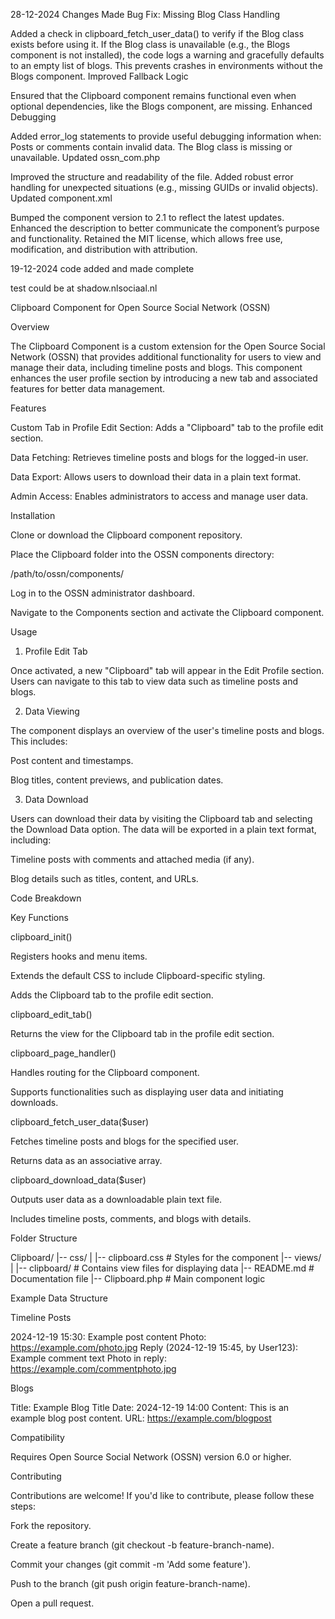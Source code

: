 28-12-2024
Changes Made
Bug Fix: Missing Blog Class Handling

Added a check in clipboard_fetch_user_data() to verify if the Blog class exists before using it.
If the Blog class is unavailable (e.g., the Blogs component is not installed), the code logs a warning and gracefully defaults to an empty list of blogs. This prevents crashes in environments without the Blogs component.
Improved Fallback Logic

Ensured that the Clipboard component remains functional even when optional dependencies, like the Blogs component, are missing.
Enhanced Debugging

Added error_log statements to provide useful debugging information when:
Posts or comments contain invalid data.
The Blog class is missing or unavailable.
Updated ossn_com.php

Improved the structure and readability of the file.
Added robust error handling for unexpected situations (e.g., missing GUIDs or invalid objects).
Updated component.xml

Bumped the component version to 2.1 to reflect the latest updates.
Enhanced the description to better communicate the component’s purpose and functionality.
Retained the MIT license, which allows free use, modification, and distribution with attribution.

19-12-2024
code added and made complete

test could be at shadow.nlsociaal.nl


Clipboard Component for Open Source Social Network (OSSN)

Overview

The Clipboard Component is a custom extension for the Open Source Social Network (OSSN) that provides additional functionality for users to view and manage their data, including timeline posts and blogs. This component enhances the user profile section by introducing a new tab and associated features for better data management.

Features

Custom Tab in Profile Edit Section: Adds a "Clipboard" tab to the profile edit section.

Data Fetching: Retrieves timeline posts and blogs for the logged-in user.

Data Export: Allows users to download their data in a plain text format.

Admin Access: Enables administrators to access and manage user data.

Installation

Clone or download the Clipboard component repository.

Place the Clipboard folder into the OSSN components directory:

/path/to/ossn/components/

Log in to the OSSN administrator dashboard.

Navigate to the Components section and activate the Clipboard component.

Usage

1. Profile Edit Tab

Once activated, a new "Clipboard" tab will appear in the Edit Profile section. Users can navigate to this tab to view data such as timeline posts and blogs.

2. Data Viewing

The component displays an overview of the user's timeline posts and blogs. This includes:

Post content and timestamps.

Blog titles, content previews, and publication dates.

3. Data Download

Users can download their data by visiting the Clipboard tab and selecting the Download Data option. The data will be exported in a plain text format, including:

Timeline posts with comments and attached media (if any).

Blog details such as titles, content, and URLs.

Code Breakdown

Key Functions

clipboard_init()

Registers hooks and menu items.

Extends the default CSS to include Clipboard-specific styling.

Adds the Clipboard tab to the profile edit section.

clipboard_edit_tab()

Returns the view for the Clipboard tab in the profile edit section.

clipboard_page_handler()

Handles routing for the Clipboard component.

Supports functionalities such as displaying user data and initiating downloads.

clipboard_fetch_user_data($user)

Fetches timeline posts and blogs for the specified user.

Returns data as an associative array.

clipboard_download_data($user)

Outputs user data as a downloadable plain text file.

Includes timeline posts, comments, and blogs with details.

Folder Structure

Clipboard/
|-- css/
|   |-- clipboard.css         # Styles for the component
|-- views/
|   |-- clipboard/            # Contains view files for displaying data
|-- README.md                 # Documentation file
|-- Clipboard.php             # Main component logic

Example Data Structure

Timeline Posts

2024-12-19 15:30: Example post content
	Photo: https://example.com/photo.jpg
	Reply (2024-12-19 15:45, by User123): Example comment text
		Photo in reply: https://example.com/commentphoto.jpg

Blogs

Title: Example Blog Title
Date: 2024-12-19 14:00
Content:
This is an example blog post content.
URL: https://example.com/blogpost

Compatibility

Requires Open Source Social Network (OSSN) version 6.0 or higher.

Contributing

Contributions are welcome! If you'd like to contribute, please follow these steps:

Fork the repository.

Create a feature branch (git checkout -b feature-branch-name).

Commit your changes (git commit -m 'Add some feature').

Push to the branch (git push origin feature-branch-name).

Open a pull request.
